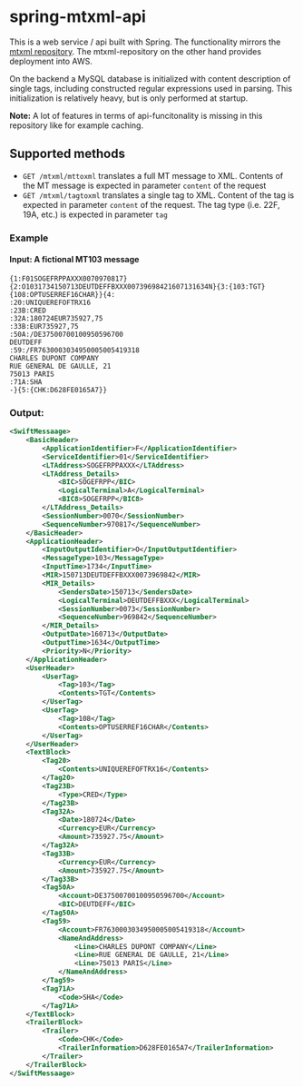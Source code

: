 # spring-mtxml-api
This is a web service / api built with Spring. The functionality mirrors the [mtxml repository](https://github.com/pederhaag/mtxml). The mtxml-repository on the other hand provides deployment into AWS.

On the backend a MySQL database is initialized with content description of single tags, including constructed regular expressions used in parsing. This initialization is relatively heavy, but is only performed at startup.

**Note:** A lot of features in terms of api-funcitonality is missing in this repository like for example caching.

## Supported methods
* ```GET /mtxml/mttoxml``` translates a full MT message to XML. Contents of the MT message is expected in parameter `content` of the request
* ```GET /mtxml/tagtoxml``` translates a single tag to XML. Content of the tag is expected in parameter `content` of the request. The tag type (i.e. 22F, 19A, etc.) is expected in parameter `tag`


### Example
#### Input: A fictional MT103 message
```
{1:F01SOGEFRPPAXXX0070970817}{2:O1031734150713DEUTDEFFBXXX00739698421607131634N}{3:{103:TGT}{108:OPTUSERREF16CHAR}}{4:
:20:UNIQUEREFOFTRX16
:23B:CRED
:32A:180724EUR735927,75
:33B:EUR735927,75
:50A:/DE37500700100950596700
DEUTDEFF
:59:/FR7630003034950005005419318
CHARLES DUPONT COMPANY
RUE GENERAL DE GAULLE, 21
75013 PARIS
:71A:SHA
-}{5:{CHK:D628FE0165A7}}
```
### Output:
```xml
<SwiftMessaage>
    <BasicHeader>
        <ApplicationIdentifier>F</ApplicationIdentifier>
        <ServiceIdentifier>01</ServiceIdentifier>
        <LTAddress>SOGEFRPPAXXX</LTAddress>
        <LTAddress_Details>
            <BIC>SOGEFRPP</BIC>
            <LogicalTerminal>A</LogicalTerminal>
            <BIC8>SOGEFRPP</BIC8>
        </LTAddress_Details>
        <SessionNumber>0070</SessionNumber>
        <SequenceNumber>970817</SequenceNumber>
    </BasicHeader>
    <ApplicationHeader>
        <InputOutputIdentifier>O</InputOutputIdentifier>
        <MessageType>103</MessageType>
        <InputTime>1734</InputTime>
        <MIR>150713DEUTDEFFBXXX0073969842</MIR>
        <MIR_Details>
            <SendersDate>150713</SendersDate>
            <LogicalTerminal>DEUTDEFFBXXX</LogicalTerminal>
            <SessionNumber>0073</SessionNumber>
            <SequenceNumber>969842</SequenceNumber>
        </MIR_Details>
        <OutputDate>160713</OutputDate>
        <OutputTime>1634</OutputTime>
        <Priority>N</Priority>
    </ApplicationHeader>
    <UserHeader>
        <UserTag>
            <Tag>103</Tag>
            <Contents>TGT</Contents>
        </UserTag>
        <UserTag>
            <Tag>108</Tag>
            <Contents>OPTUSERREF16CHAR</Contents>
        </UserTag>
    </UserHeader>
    <TextBlock>
        <Tag20>
            <Contents>UNIQUEREFOFTRX16</Contents>
        </Tag20>
        <Tag23B>
            <Type>CRED</Type>
        </Tag23B>
        <Tag32A>
            <Date>180724</Date>
            <Currency>EUR</Currency>
            <Amount>735927.75</Amount>
        </Tag32A>
        <Tag33B>
            <Currency>EUR</Currency>
            <Amount>735927.75</Amount>
        </Tag33B>
        <Tag50A>
            <Account>DE37500700100950596700</Account>
            <BIC>DEUTDEFF</BIC>
        </Tag50A>
        <Tag59>
            <Account>FR7630003034950005005419318</Account>
            <NameAndAddress>
                <Line>CHARLES DUPONT COMPANY</Line>
                <Line>RUE GENERAL DE GAULLE, 21</Line>
                <Line>75013 PARIS</Line>
            </NameAndAddress>
        </Tag59>
        <Tag71A>
            <Code>SHA</Code>
        </Tag71A>
    </TextBlock>
    <TrailerBlock>
        <Trailer>
            <Code>CHK</Code>
            <TrailerInformation>D628FE0165A7</TrailerInformation>
        </Trailer>
    </TrailerBlock>
</SwiftMessaage>
```
